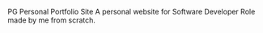  PG Personal Portfolio Site
 A personal website for Software Developer Role made by me from scratch.
